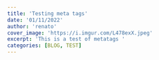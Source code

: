 ```yaml
---
title: 'Testing meta tags'
date: '01/11/2022'
author: 'renato'
cover_image: 'https://i.imgur.com/L478exX.jpeg'
excerpt: 'This is a test of metatags '
categories: [BLOG, TEST]
---
```


